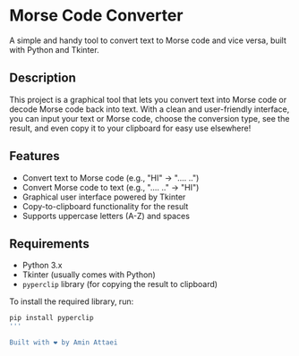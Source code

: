 # Morse Code Converter

A simple and handy tool to convert text to Morse code and vice versa, built with Python and Tkinter.

## Description
This project is a graphical tool that lets you convert text into Morse code or decode Morse code back into text. With a clean and user-friendly interface, you can input your text or Morse code, choose the conversion type, see the result, and even copy it to your clipboard for easy use elsewhere!

## Features
- Convert text to Morse code (e.g., "HI" → ".... ..")
- Convert Morse code to text (e.g., ".... .." → "HI")
- Graphical user interface powered by Tkinter
- Copy-to-clipboard functionality for the result
- Supports uppercase letters (A-Z) and spaces

## Requirements
- Python 3.x
- Tkinter (usually comes with Python)
- `pyperclip` library (for copying the result to clipboard)

To install the required library, run:
```bash
pip install pyperclip
'''

Built with ❤️ by Amin Attaei

